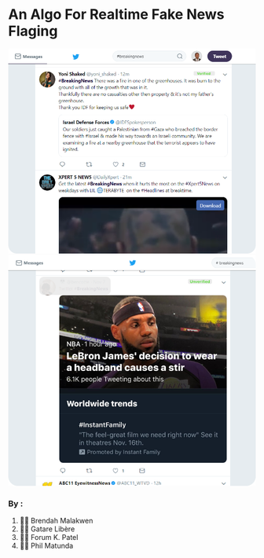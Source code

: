 # An Algo For Realtime Fake News Flaging
![Verified Post](images/bbc.png)
![unverified Post](images/fake.png)

### By :
1. 👩‍💻 Brendah Malakwen
2. 👨‍💻 Gatare Libère
3. 👩‍💻 Forum K. Patel
4. 👨‍💻 Phil Matunda
